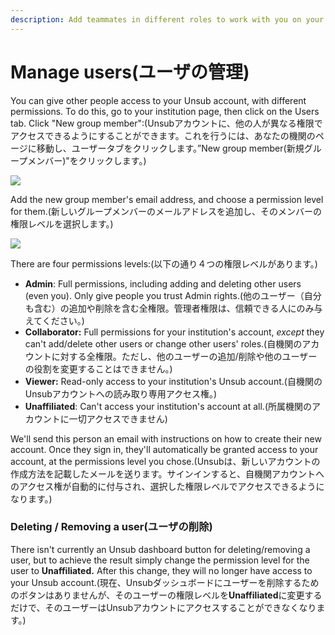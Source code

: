 ```yaml
---
description: Add teammates in different roles to work with you on your Unsub profile.(Unsubプロフィールに、異なる役割のチームメイトを追加して、一緒に作業することができます。)
---
```


# Manage users(ユーザの管理)

You can give other people access to your Unsub account, with different permissions. To do this, go to your institution page, then click on the Users tab. Click "New group member":(Unsubアカウントに、他の人が異なる権限でアクセスできるようにすることができます。これを行うには、あなたの機関のページに移動し、ユーザータブをクリックします。”New group member(新規グループメンバー)"をクリックします。)

![](../.gitbook/assets/manage-users-user.png)

Add the new group member's email address, and choose a permission level for them.(新しいグループメンバーのメールアドレスを追加し、そのメンバーの権限レベルを選択します。)

![](../.gitbook/assets/manage-users-change-user.png)

There are four permissions levels:(以下の通り４つの権限レベルがあります。)

* **Admin**: Full permissions, including adding and deleting other users (even you). Only give people you trust Admin rights.(他のユーザー（自分も含む）の追加や削除を含む全権限。管理者権限は、信頼できる人にのみ与えてください。)
* **Collaborator:** Full permissions for your institution's account, _except_ they can't add/delete other users or change other users' roles.(自機関のアカウントに対する全権限。ただし、他のユーザーの追加/削除や他のユーザーの役割を変更することはできません。)
* **Viewer:** Read-only access to your institution's Unsub account.(自機関のUnsubアカウントへの読み取り専用アクセス権。)
* **Unaffiliated**: Can't access your institution's account at all.(所属機関のアカウントに一切アクセスできません)

We'll send this person an email with instructions on how to create their new account. Once they sign in, they'll automatically be granted access to your account, at the permissions level you chose.(Unsubは、新しいアカウントの作成方法を記載したメールを送ります。サインインすると、自機関アカウントへのアクセス権が自動的に付与され、選択した権限レベルでアクセスできるようになります。)

### Deleting / Removing a user(ユーザの削除)

There isn't currently an Unsub dashboard button for deleting/removing a user, but to achieve the result simply change the permission level for the user to **Unaffiliated.** After this change, they will no longer have access to your Unsub account.(現在、Unsubダッシュボードにユーザーを削除するためのボタンはありませんが、そのユーザーの権限レベルを**Unaffiliated**に変更するだけで、そのユーザーはUnsubアカウントにアクセスすることができなくなります。)&#x20;
